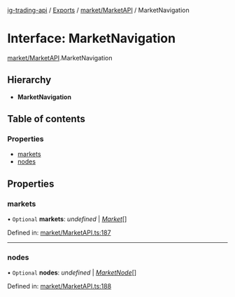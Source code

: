 [ig-trading-api](../README.md) / [Exports](../modules.md) / [market/MarketAPI](../modules/market_marketapi.md) / MarketNavigation

# Interface: MarketNavigation

[market/MarketAPI](../modules/market_marketapi.md).MarketNavigation

## Hierarchy

- **MarketNavigation**

## Table of contents

### Properties

- [markets](market_marketapi.marketnavigation.md#markets)
- [nodes](market_marketapi.marketnavigation.md#nodes)

## Properties

### markets

• `Optional` **markets**: _undefined_ | [_Market_](market_marketapi.market.md)[]

Defined in: [market/MarketAPI.ts:187](https://github.com/bennycode/ig-trading-api/blob/2436905/src/market/MarketAPI.ts#L187)

---

### nodes

• `Optional` **nodes**: _undefined_ | [_MarketNode_](market_marketapi.marketnode.md)[]

Defined in: [market/MarketAPI.ts:188](https://github.com/bennycode/ig-trading-api/blob/2436905/src/market/MarketAPI.ts#L188)
